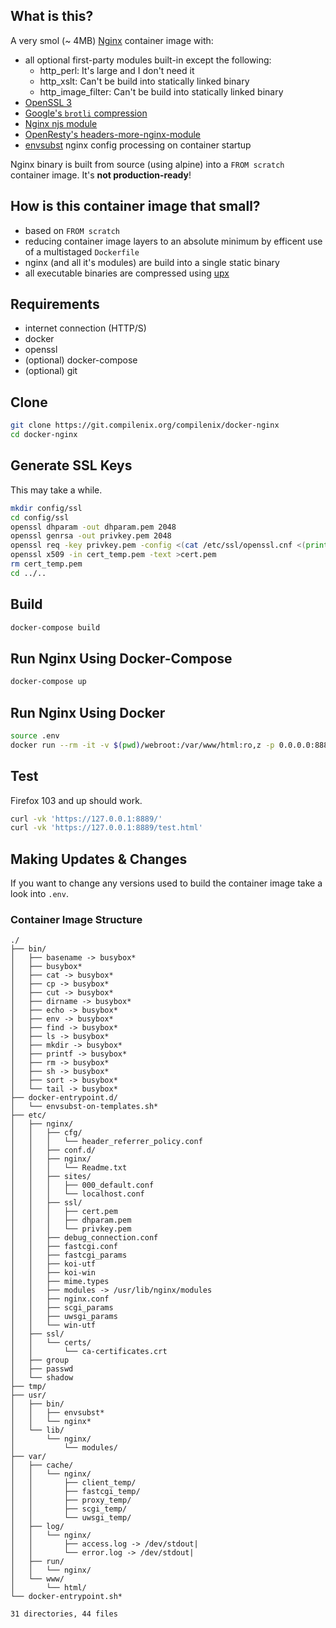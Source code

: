 ## What is this?
A very smol (~ 4MB) [Nginx](https://nginx.org/en/CHANGES) container image with:
- all optional first-party modules built-in except the following:
  - http_perl: It's large and I don't need it
  - http_xslt: Can't be build into statically linked binary
  - http_image_filter: Can't be build into statically linked binary
- [OpenSSL 3](https://github.com/openssl/openssl)
- [Google's `brotli` compression](https://github.com/google/ngx_brotli)
- [Nginx njs module](https://hg.nginx.org/njs/)
- [OpenResty's headers-more-nginx-module](https://github.com/openresty/headers-more-nginx-module)
- [envsubst](https://git.compilenix.org/CompileNix/renvsubst) nginx config processing on container startup

Nginx binary is built from source (using alpine) into a `FROM scratch` container image. It's **not production-ready**!

## How is this container image that small?
- based on `FROM scratch`
- reducing container image layers to an absolute minimum by efficent use of a multistaged `Dockerfile`
- nginx (and all it's modules) are build into a single static binary
- all executable binaries are compressed using [upx](https://upx.github.io/)

## Requirements
- internet connection (HTTP/S)
- docker
- openssl
- (optional) docker-compose
- (optional) git

## Clone
```sh
git clone https://git.compilenix.org/compilenix/docker-nginx
cd docker-nginx
```

## Generate SSL Keys
This may take a while.

```sh
mkdir config/ssl
cd config/ssl
openssl dhparam -out dhparam.pem 2048
openssl genrsa -out privkey.pem 2048
openssl req -key privkey.pem -config <(cat /etc/ssl/openssl.cnf <(printf "[SAN]\nbasicConstraints=CA:FALSE\nkeyUsage=nonRepudiation,digitalSignature,keyEncipherment\nsubjectAltName=DNS:localhost, DNS:localhost.localdomain, IP:127.0.0.1, IP:::1")) -sha256 -subj "/C=/ST=/L=/O=/OU=/CN=localhost" -extensions SAN -nodes -x509 -days 3650 -out cert_temp.pem
openssl x509 -in cert_temp.pem -text >cert.pem
rm cert_temp.pem
cd ../..
```

## Build
```sh
docker-compose build
```

## Run Nginx Using Docker-Compose
```sh
docker-compose up
```

## Run Nginx Using Docker
```sh
source .env
docker run --rm -it -v $(pwd)/webroot:/var/www/html:ro,z -p 0.0.0.0:8888:2080 -p 0.0.0.0:8889:2443 -e DNS_RESOLVER=$DNS_RESOLVER compilenix/nginx:${NGINX_VERSION}
```

## Test
Firefox 103 and up should work.

```sh
curl -vk 'https://127.0.0.1:8889/'
curl -vk 'https://127.0.0.1:8889/test.html'
```

## Making Updates & Changes
If you want to change any versions used to build the container image take a look into `.env`.

### Container Image Structure
```
./
├── bin/
│   ├── basename -> busybox*
│   ├── busybox*
│   ├── cat -> busybox*
│   ├── cp -> busybox*
│   ├── cut -> busybox*
│   ├── dirname -> busybox*
│   ├── echo -> busybox*
│   ├── env -> busybox*
│   ├── find -> busybox*
│   ├── ls -> busybox*
│   ├── mkdir -> busybox*
│   ├── printf -> busybox*
│   ├── rm -> busybox*
│   ├── sh -> busybox*
│   ├── sort -> busybox*
│   └── tail -> busybox*
├── docker-entrypoint.d/
│   └── envsubst-on-templates.sh*
├── etc/
│   ├── nginx/
│   │   ├── cfg/
│   │   │   └── header_referrer_policy.conf
│   │   ├── conf.d/
│   │   ├── nginx/
│   │   │   └── Readme.txt
│   │   ├── sites/
│   │   │   ├── 000_default.conf
│   │   │   └── localhost.conf
│   │   ├── ssl/
│   │   │   ├── cert.pem
│   │   │   ├── dhparam.pem
│   │   │   └── privkey.pem
│   │   ├── debug_connection.conf
│   │   ├── fastcgi.conf
│   │   ├── fastcgi_params
│   │   ├── koi-utf
│   │   ├── koi-win
│   │   ├── mime.types
│   │   ├── modules -> /usr/lib/nginx/modules
│   │   ├── nginx.conf
│   │   ├── scgi_params
│   │   ├── uwsgi_params
│   │   └── win-utf
│   ├── ssl/
│   │   └── certs/
│   │       └── ca-certificates.crt
│   ├── group
│   ├── passwd
│   └── shadow
├── tmp/
├── usr/
│   ├── bin/
│   │   ├── envsubst*
│   │   └── nginx*
│   └── lib/
│       └── nginx/
│           └── modules/
├── var/
│   ├── cache/
│   │   └── nginx/
│   │       ├── client_temp/
│   │       ├── fastcgi_temp/
│   │       ├── proxy_temp/
│   │       ├── scgi_temp/
│   │       └── uwsgi_temp/
│   ├── log/
│   │   └── nginx/
│   │       ├── access.log -> /dev/stdout|
│   │       └── error.log -> /dev/stdout|
│   ├── run/
│   │   └── nginx/
│   └── www/
│       └── html/
└── docker-entrypoint.sh*

31 directories, 44 files
```

